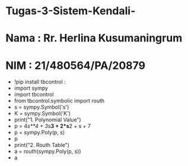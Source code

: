 # Tugas-3-Sistem-Kendali-
# Nama : Rr. Herlina Kusumaningrum
# NIM : 21/480564/PA/20879

- !pip install tbcontrol : 
- import sympy
- import tbcontrol
- from tbcontrol.symbolic import routh
- s = sympy.Symbol('s')
- K = sympy.Symbol('K')
- print("1. Polynomial Value")
- p = 4*s**4 + 3*s**3 + 2*s**2 +  s + 7
- p = sympy.Poly(p, s)
- p
- print("2. Routh Table")
- a = routh(sympy.Poly(p, s))
- a
